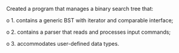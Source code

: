 Created a program that manages a binary search tree that:

o 1. contains a generic BST with iterator and comparable interface;

o 2. contains a parser that reads and processes input commands;

o 3. accommodates user-defined data types.
